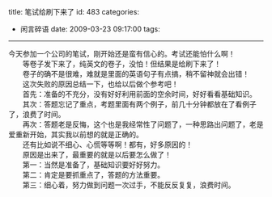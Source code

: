 title: 笔试给刷下来了
id: 483
categories:
  - 闲言碎语
date: 2009-03-23 09:17:00
tags:
---

今天参加一个公司的笔试，刚开始还是蛮有信心的。考试还能怕什么啊！
</br>　　等卷子发下来了，纯英文的卷子，没怕！但结果是给刷下来了！
</br>　　卷子的确不是很难，难就是里面的英语句子有点搞，稍不留神就会出错！
</br>　　这次失败的原因总结一下，也给以后做个参考吧！
</br>　　首先：准备的不充分，没有好好利用前面的空余时间，好好看看基础知识。
</br>　　其次：答题忘记了重点，考题里面有两个例子，前几十分钟都放在了看例子了，浪费了时间。
</br>　　再次：答题老是反悔，这个也是我经常性了问题了，一种思路出问题了，老是爱重新开始，其实我以前想的就是正确的。
</br>　　还有比如说不细心、心慌等等啊！都有，好多原因的！
</br>　　原因是出来了，最重要的就是以后要怎么做了！
</br>　　第一：当然是准备了，基础知识要好好努力。
</br>　　第二：肯定是要抓重点了，答题的方法重要。
</br>　　第三：细心着，努力做到问题一次过手，不能反反复复，浪费时间。